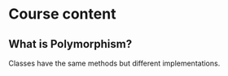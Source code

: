 # Course content

## What is Polymorphism?

Classes have the same methods but different implementations.


